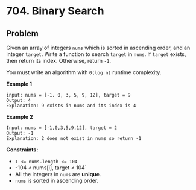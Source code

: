 # 704. Binary Search

## Problem

Given an array of integers `nums` which is sorted in ascending order, and an integer `target`. Write a function to search `target` in `nums`. If `target` exists, then return its index. Otherwise, return `-1`.

You must write an algorithm with `0(log n)` runtime complexity.

**Example 1**

```text
input: nums = [-1. 0, 3, 5, 9, 12], target = 9
Output: 4
Explanation: 9 exists in nums and its index is 4
```

**Example 2**

```text
Input: nums = [-1,0,3,5,9,12], target = 2
Output: -1
Explanation: 2 does not exist in nums so return -1
```

**Constraints:**

-   `1 <= nums.length <= 104`
-   -104 < nums[i], target < 104`
-   All the integers in `nums` are **unique**.
-   `nums` is sorted in ascending order.
